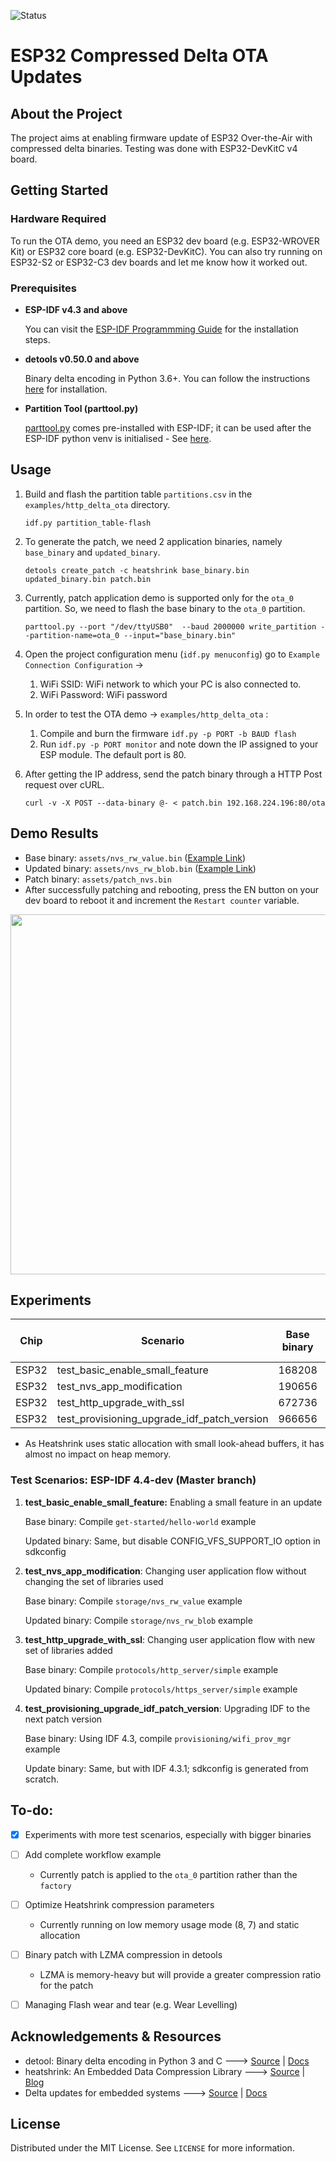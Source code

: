  ![Status](https://img.shields.io/badge/status-experimental-red)
# ESP32 Compressed Delta OTA Updates

## About the Project

The project aims at enabling firmware update of ESP32 Over-the-Air with compressed delta binaries. Testing was done with ESP32-DevKitC v4 board.
## Getting Started

### Hardware Required

To run the OTA demo, you need an ESP32 dev board (e.g. ESP32-WROVER Kit) or ESP32 core board (e.g. ESP32-DevKitC).
You can also try running on ESP32-S2 or ESP32-C3 dev boards and let me know how it worked out.

### Prerequisites

* **ESP-IDF v4.3 and above**

  You can visit the [ESP-IDF Programmming Guide](https://docs.espressif.com/projects/esp-idf/en/latest/get-started/index.html#installation-step-by-step) for the installation steps.

* **detools v0.50.0 and above**

  Binary delta encoding in Python 3.6+. You can follow the instructions [here](https://pypi.org/project/detools/) for installation.

* **Partition Tool (parttool.py)**

  [parttool.py](https://docs.espressif.com/projects/esp-idf/en/latest/esp32/api-guides/partition-tables.html#command-line-interface) comes pre-installed with ESP-IDF; it can be used after the ESP-IDF python venv is initialised - See [here](https://docs.espressif.com/projects/esp-idf/en/latest/esp32/get-started/#step-4-set-up-the-environment-variables).


## Usage

1. Build and flash the partition table `partitions.csv` in the `examples/http_delta_ota` directory.

   `idf.py partition_table-flash`

2. To generate the patch, we need 2 application binaries, namely `base_binary` and `updated_binary`.

   `detools create_patch -c heatshrink base_binary.bin updated_binary.bin patch.bin`

3. Currently, patch application demo is supported only for the `ota_0` partition.  So, we need to flash the base binary to the `ota_0` partition.

   `parttool.py --port "/dev/ttyUSB0"  --baud 2000000 write_partition --partition-name=ota_0 --input="base_binary.bin"`

4. Open the project configuration menu (`idf.py menuconfig`) go to `Example Connection Configuration` ->
    1. WiFi SSID: WiFi network to which your PC is also connected to.
    2. WiFi Password: WiFi password

5. In order to test the OTA demo -> `examples/http_delta_ota` :
    1. Compile and burn the firmware `idf.py -p PORT -b BAUD flash`
    2. Run `idf.py -p PORT monitor` and note down the IP assigned to your ESP module. The default port is 80.

6. After getting the IP address, send the patch binary through a HTTP Post request over cURL.

   `curl -v -X POST --data-binary @- < patch.bin 192.168.224.196:80/ota`

## Demo Results

  - Base binary: `assets/nvs_rw_value.bin` ([Example Link](https://github.com/espressif/esp-idf/tree/master/examples/storage/nvs_rw_value))
  - Updated binary: `assets/nvs_rw_blob.bin` ([Example Link](https://github.com/espressif/esp-idf/tree/master/examples/storage/nvs_rw_blob))
  - Patch binary: `assets/patch_nvs.bin`
  - After successfully patching and rebooting, press the EN button on your dev board to reboot it and increment the `Restart counter` variable.

  <p align="center">
      <img width="1024" height="576" src="assets/ota_demo.gif">
  </p>


## Experiments

| Chip  | Scenario                                     | Base binary | Updated binary | Compressed binary patch (Heatshrink) | Patch-to-File % |
|-------|----------------------------------------------|-------------|----------------|--------------------------------------|-----------------|
| ESP32 | test_basic_enable_small_feature              | 168208      | 155136         | 11036                                | 7.11%           |
| ESP32 | test_nvs_app_modification                    | 190656      | 199824         | 16245                                | 8.13%           |
| ESP32 | test_http_upgrade_with_ssl                   | 672736      | 761184         | 138839                               | 18.24%          |
| ESP32 | test_provisioning_upgrade_idf_patch_version  | 966656      | 924448         | 234096                               | 25.32%          |

- As Heatshrink uses static allocation with small look-ahead buffers, it has almost no impact on heap memory.
### Test Scenarios: ESP-IDF 4.4-dev (Master branch)

1. **test_basic_enable_small_feature:** Enabling a small feature in an update

    Base binary: Compile `get-started/hello-world` example

    Updated binary: Same, but disable CONFIG_VFS_SUPPORT_IO option in sdkconfig

2. **test_nvs_app_modification**: Changing user application flow without changing the set of libraries used

    Base binary: Compile `storage/nvs_rw_value` example

    Updated binary: Compile `storage/nvs_rw_blob` example

3. **test_http_upgrade_with_ssl**: Changing user application flow with new set of libraries added

    Base binary: Compile `protocols/http_server/simple` example

    Updated binary: Compile `protocols/https_server/simple` example

4. **test_provisioning_upgrade_idf_patch_version**: Upgrading IDF to the next patch version

    Base binary: Using IDF 4.3, compile `provisioning/wifi_prov_mgr` example

    Update binary: Same, but with IDF 4.3.1; sdkconfig is generated from scratch.

## To-do:

- [x] Experiments with more test scenarios, especially with bigger binaries

- [ ] Add complete workflow example
  - Currently patch is applied to the `ota_0` partition rather than the `factory`

- [ ] Optimize Heatshrink compression parameters
  - Currently running on low memory usage mode (8, 7) and static allocation

- [ ] Binary patch with LZMA compression in detools
  - LZMA is memory-heavy but will provide a greater compression ratio for the patch

- [ ] Managing Flash wear and tear (e.g. Wear Levelling)

## Acknowledgements & Resources

- detool: Binary delta encoding in Python 3 and C 🡒 [Source](https://github.com/eerimoq/detools) | [Docs](https://detools.readthedocs.io/en/latest/)
- heatshrink: An Embedded Data Compression Library 🡒 [Source](https://github.com/atomicobject/heatshrink) | [Blog](https://spin.atomicobject.com/2013/03/14/heatshrink-embedded-data-compression/)
- Delta updates for embedded systems 🡒 [Source](https://gitlab.endian.se/thesis-projects/delta-updates-for-embedded-systems) | [Docs](https://odr.chalmers.se/bitstream/20.500.12380/302598/1/21-17%20Lindh.pdf)


## License

Distributed under the MIT License. See `LICENSE` for more information.